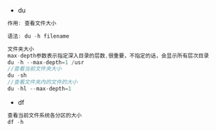 * du
```Java
作用: 查看文件大小

语法: du -h filename

文件夹大小
max-depth参数表示指定深入目录的层数,很重要，不指定的话，会显示所有层次目录
du -h --max-depth=1 /usr
//查看当前文件夹大小
du -sh
//查看文件夹内的文件的大小
du -hl --max-depth=1

```
* df
```Java
查看当前文件系统各分区的大小
df -h
```
